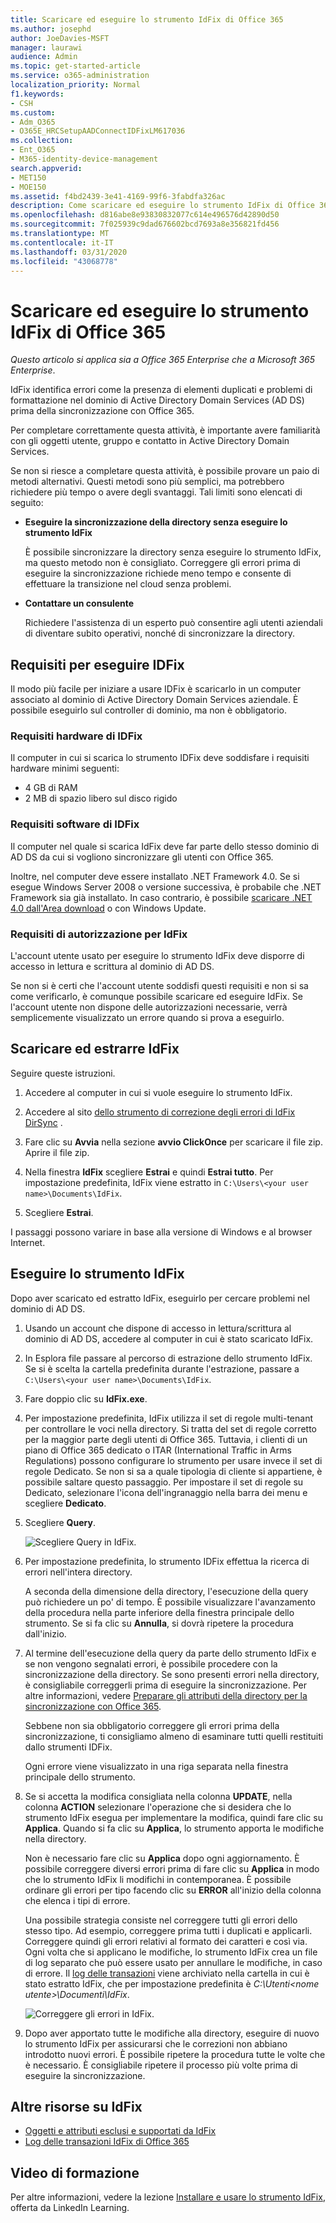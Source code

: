 ```yaml
---
title: Scaricare ed eseguire lo strumento IdFix di Office 365
ms.author: josephd
author: JoeDavies-MSFT
manager: laurawi
audience: Admin
ms.topic: get-started-article
ms.service: o365-administration
localization_priority: Normal
f1.keywords:
- CSH
ms.custom:
- Adm_O365
- O365E_HRCSetupAADConnectIDFixLM617036
ms.collection:
- Ent_O365
- M365-identity-device-management
search.appverid:
- MET150
- MOE150
ms.assetid: f4bd2439-3e41-4169-99f6-3fabdfa326ac
description: Come scaricare ed eseguire lo strumento IdFix di Office 365 per eseguire la pulizia di Active Directory Domain Services (AD DS) prima della sincronizzazione con Office 365.
ms.openlocfilehash: d816abe8e93830832077c614e496576d42890d50
ms.sourcegitcommit: 7f025939c9dad676602bcd7693a8e356821fd456
ms.translationtype: MT
ms.contentlocale: it-IT
ms.lasthandoff: 03/31/2020
ms.locfileid: "43068778"
---
```

# <a name="download-and-run-the-office-365-idfix-tool"></a>Scaricare ed eseguire lo strumento IdFix di Office 365

*Questo articolo si applica sia a Office 365 Enterprise che a Microsoft 365 Enterprise*.

IdFix identifica errori come la presenza di elementi duplicati e problemi di formattazione nel dominio di Active Directory Domain Services (AD DS) prima della sincronizzazione con Office 365. 
  
Per completare correttamente questa attività, è importante avere familiarità con gli oggetti utente, gruppo e contatto in Active Directory Domain Services.
  
Se non si riesce a completare questa attività, è possibile provare un paio di metodi alternativi. Questi metodi sono più semplici, ma potrebbero richiedere più tempo o avere degli svantaggi. Tali limiti sono elencati di seguito:
  
- **Eseguire la sincronizzazione della directory senza eseguire lo strumento IdFix** 

  È possibile sincronizzare la directory senza eseguire lo strumento IdFix, ma questo metodo non è consigliato. Correggere gli errori prima di eseguire la sincronizzazione richiede meno tempo e consente di effettuare la transizione nel cloud senza problemi. 

- **Contattare un consulente** 

  Richiedere l'assistenza di un esperto può consentire agli utenti aziendali di diventare subito operativi, nonché di sincronizzare la directory. 
    
## <a name="what-you-need-to-run-idfix"></a>Requisiti per eseguire IDFix

Il modo più facile per iniziare a usare IDFix è scaricarlo in un computer associato al dominio di Active Directory Domain Services aziendale. È possibile eseguirlo sul controller di dominio, ma non è obbligatorio.
  
### <a name="idfix-hardware-requirements"></a>Requisiti hardware di IDFix

Il computer in cui si scarica lo strumento IDFix deve soddisfare i requisiti hardware minimi seguenti:
  
- 4 GB di RAM
- 2 MB di spazio libero sul disco rigido
   
### <a name="idfix-software-requirements"></a>Requisiti software di IDFix

Il computer nel quale si scarica IdFix deve far parte dello stesso dominio di AD DS da cui si vogliono sincronizzare gli utenti con Office 365. 

Inoltre, nel computer deve essere installato .NET Framework 4.0. Se si esegue Windows Server 2008 o versione successiva, è probabile che .NET Framework sia già installato. In caso contrario, è possibile [scaricare .NET 4.0 dall'Area download](https://go.microsoft.com/fwlink/p/?LinkId=400475) o con Windows Update. 
  
### <a name="idfix-permissions-requirements"></a>Requisiti di autorizzazione per IdFix

L'account utente usato per eseguire lo strumento IdFix deve disporre di accesso in lettura e scrittura al dominio di AD DS.
  
Se non si è certi che l'account utente soddisfi questi requisiti e non si sa come verificarlo, è comunque possibile scaricare ed eseguire IdFix. Se l'account utente non dispone delle autorizzazioni necessarie, verrà semplicemente visualizzato un errore quando si prova a eseguirlo.
  
## <a name="download-and-extract-idfix"></a>Scaricare ed estrarre IdFix

Seguire queste istruzioni. 
  
1. Accedere al computer in cui si vuole eseguire lo strumento IdFix.
    
2. Accedere al sito [dello strumento di correzione degli errori di IdFix DirSync](https://github.com/microsoft/idfix) .
    
3. Fare clic su **Avvia** nella sezione **avvio ClickOnce** per scaricare il file zip. Aprire il file zip.
    
4. Nella finestra **IdFix** scegliere **Estrai** e quindi **Estrai tutto**. Per impostazione predefinita, IdFix viene estratto in `C:\Users\<your user name>\Documents\IdFix`. 
    
5. Scegliere **Estrai**.

I passaggi possono variare in base alla versione di Windows e al browser Internet.
    
## <a name="run-the-idfix-tool"></a>Eseguire lo strumento IdFix

Dopo aver scaricato ed estratto IdFix, eseguirlo per cercare problemi nel dominio di AD DS.
  
1. Usando un account che dispone di accesso in lettura/scrittura al dominio di AD DS, accedere al computer in cui è stato scaricato IdFix.
    
2. In Esplora file passare al percorso di estrazione dello strumento IdFix. Se si è scelta la cartella predefinita durante l'estrazione, passare a `C:\Users\<your user name>\Documents\IdFix`. 
    
3. Fare doppio clic su **IdFix.exe**. 
  
4. Per impostazione predefinita, IdFix utilizza il set di regole multi-tenant per controllare le voci nella directory. Si tratta del set di regole corretto per la maggior parte degli utenti di Office 365. Tuttavia, i clienti di un piano di Office 365 dedicato o ITAR (International Traffic in Arms Regulations) possono configurare lo strumento per usare invece il set di regole Dedicato. Se non si sa a quale tipologia di cliente si appartiene, è possibile saltare questo passaggio. Per impostare il set di regole su Dedicato, selezionare l'icona dell'ingranaggio nella barra dei menu e scegliere **Dedicato**.
    
5. Scegliere **Query**.
    
    ![Scegliere Query in IdFix.](media/a07a7aa7-d0ac-4817-8757-946019813a57.JPG)
  
6. Per impostazione predefinita, lo strumento IDFix effettua la ricerca di errori nell'intera directory.
    
    A seconda della dimensione della directory, l'esecuzione della query può richiedere un po' di tempo. È possibile visualizzare l'avanzamento della procedura nella parte inferiore della finestra principale dello strumento. Se si fa clic su **Annulla**, si dovrà ripetere la procedura dall'inizio.
  
7. Al termine dell'esecuzione della query da parte dello strumento IdFix e se non vengono segnalati errori, è possibile procedere con la sincronizzazione della directory. Se sono presenti errori nella directory, è consigliabile correggerli prima di eseguire la sincronizzazione. Per altre informazioni, vedere [Preparare gli attributi della directory per la sincronizzazione con Office 365](prepare-directory-attributes-for-synch-with-idfix.md).
    
    Sebbene non sia obbligatorio correggere gli errori prima della sincronizzazione, ti consigliamo almeno di esaminare tutti quelli restituiti dallo strumenti IDFix.
    
    Ogni errore viene visualizzato in una riga separata nella finestra principale dello strumento. 
    
8. Se si accetta la modifica consigliata nella colonna **UPDATE**, nella colonna **ACTION** selezionare l'operazione che si desidera che lo strumento IdFix esegua per implementare la modifica, quindi fare clic su **Applica**. Quando si fa clic su **Applica**, lo strumento apporta le modifiche nella directory.
    
    Non è necessario fare clic su **Applica** dopo ogni aggiornamento. È possibile correggere diversi errori prima di fare clic su **Applica** in modo che lo strumento IdFix li modifichi in contemporanea. È possibile ordinare gli errori per tipo facendo clic su **ERROR** all'inizio della colonna che elenca i tipi di errore. 
    
    Una possibile strategia consiste nel correggere tutti gli errori dello stesso tipo. Ad esempio, correggere prima tutti i duplicati e applicarli. Correggere quindi gli errori relativi al formato dei caratteri e così via. Ogni volta che si applicano le modifiche, lo strumento IdFix crea un file di log separato che può essere usato per annullare le modifiche, in caso di errore. Il [log delle transazioni](idfix-transaction-log.md) viene archiviato nella cartella in cui è stato estratto IdFix, che per impostazione predefinita è _C:\Utenti\<nome utente>\Documenti\IdFix_. 
    
    ![Correggere gli errori in IdFix.](media/5f051070-652c-4be7-98bf-312295e32371.png)
  
9. Dopo aver apportato tutte le modifiche alla directory, eseguire di nuovo lo strumento IdFix per assicurarsi che le correzioni non abbiano introdotto nuovi errori. È possibile ripetere la procedura tutte le volte che è necessario. È consigliabile ripetere il processo più volte prima di eseguire la sincronizzazione.
    
## <a name="additional-resources-on-idfix"></a>Altre risorse su IdFix 

- [Oggetti e attributi esclusi e supportati da IdFix](idfix-excluded-and-supported-objects-and-attributes.md)  
- [Log delle transazioni IdFix di Office 365](idfix-transaction-log.md)
    
## <a name="video-training"></a>Video di formazione

Per altre informazioni, vedere la lezione [Installare e usare lo strumento IdFix](https://support.office.com/article/install-and-use-the-idfix-tool-4d81d73c-f172-4fd5-8542-f601c0c96aa9?ui=en-US&rs=en-US&ad=US), offerta da LinkedIn Learning.
  

